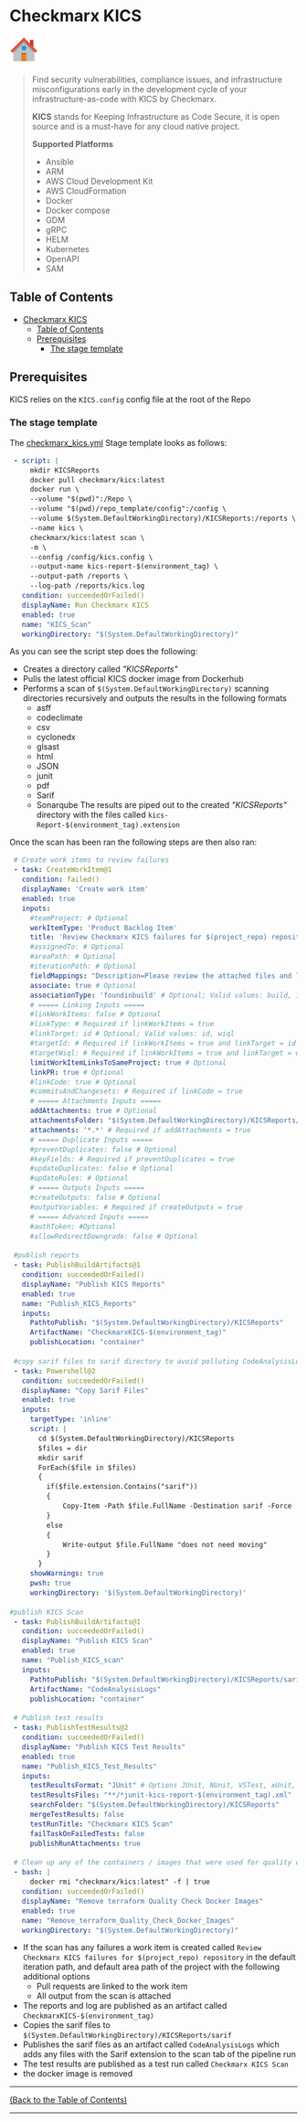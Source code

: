 <!-- Checkmarx KICS -->
# Checkmarx KICS #

[![Home][Home_Image]][Code Quality]

> Find security vulnerabilities, compliance issues, and infrastructure misconfigurations early in the development cycle of your infrastructure-as-code with KICS by Checkmarx.
>
> **KICS** stands for Keeping Infrastructure as Code Secure, it is open source and is a must-have for any cloud native project.
>
> **Supported Platforms**
>
> * Ansible
> * ARM
> * AWS Cloud Development Kit
> * AWS CloudFormation
> * Docker
> * Docker compose
> * GDM
> * gRPC
> * HELM
> * Kubernetes
> * OpenAPI
> * SAM

<!-- TABLE OF CONTENTS -->
## Table of Contents ##

* [Checkmarx KICS](#checkmarx-kics)
  * [Table of Contents](#table-of-contents)
  * [Prerequisites](#prerequisites)
    * [The stage template](#the-stage-template)

## Prerequisites ##

KICS relies on the `KICS.config` config file at the root of the Repo

### The stage template ###

The [checkmarx_kics.yml] Stage template looks as follows:

 ```yaml
  - script: |
      mkdir KICSReports
      docker pull checkmarx/kics:latest
      docker run \
      --volume "$(pwd)":/Repo \
      --volume "$(pwd)/repo_template/config":/config \
      --volume $(System.DefaultWorkingDirectory)/KICSReports:/reports \
      --name kics \
      checkmarx/kics:latest scan \
      -m \
      --config /config/kics.config \
      --output-name kics-report-$(environment_tag) \
      --output-path /reports \
      --log-path /reports/kics.log
    condition: succeededOrFailed()
    displayName: Run Checkmarx KICS
    enabled: true
    name: "KICS_Scan"
    workingDirectory: "$(System.DefaultWorkingDirectory)"
  ```

As you can see the script step does the following:

* Creates a directory called *"KICSReports"*
* Pulls the latest official KICS docker image from Dockerhub
* Performs a scan of `$(System.DefaultWorkingDirectory)` scanning directories recursively and outputs the results in the following formats
  * asff
  * codeclimate
  * csv
  * cyclonedx
  * glsast
  * html
  * JSON
  * junit
  * pdf
  * Sarif
  * Sonarqube
The results are piped out to the created *"KICSReports"* directory with the files called `kics-Report-$(environment_tag).extension`

Once the scan has been ran the following steps are then also ran:

 ```yaml
  # Create work items to review failures
  - task: CreateWorkItem@1
    condition: failed()
    displayName: 'Create work item'
    enabled: true
    inputs:
      #teamProject: # Optional
      workItemType: 'Product Backlog Item'
      title: 'Review Checkmarx KICS failures for $(project_repo) repository'
      #assignedTo: # Optional
      #areaPath: # Optional
      #iterationPath: # Optional
      fieldMappings: "Description=Please review the attached files and linked build" # Optional; Required if your process defines additional required work item fields
      associate: true # Optional
      associationType: 'foundinbuild' # Optional; Valid values: build, integratedInBuild, foundInBuild
      # ===== Linking Inputs =====
      #linkWorkItems: false # Optional
      #linkType: # Required if linkWorkItems = true
      #linkTarget: id # Optional; Valid values: id, wiql
      #targetId: # Required if linkWorkItems = true and linkTarget = id
      #targetWiql: # Required if linkWorkItems = true and linkTarget = wiql
      limitWorkItemLinksToSameProject: true # Optional
      linkPR: true # Optional
      #linkCode: true # Optional
      #commitsAndChangesets: # Required if linkCode = true
      # ===== Attachments Inputs =====
      addAttachments: true # Optional
      attachmentsFolder: "$(System.DefaultWorkingDirectory)/KICSReports/" # Optional
      attachments: '*.*' # Required if addAttachments = true
      # ===== Duplicate Inputs =====
      #preventDuplicates: false # Optional
      #keyFields: # Required if preventDuplicates = true
      #updateDuplicates: false # Optional
      #updateRules: # Optional
      # ===== Outputs Inputs =====
      #createOutputs: false # Optional
      #outputVariables: # Required if createOutputs = true
      # ===== Advanced Inputs =====
      #authToken: #Optional
      #allowRedirectDowngrade: false # Optional  

  #publish reports
  - task: PublishBuildArtifacts@1
    condition: succeededOrFailed()
    displayName: "Publish KICS Reports"
    enabled: true
    name: "Publish_KICS_Reports"
    inputs:
      PathtoPublish: "$(System.DefaultWorkingDirectory)/KICSReports"
      ArtifactName: "CheckmarxKICS-$(environment_tag)"
      publishLocation: "container"

  #copy sarif files to sarif directory to avoid polluting CodeAnalysisLogs
  - task: Powershell@2
    condition: succeededOrFailed()
    displayName: "Copy Sarif Files"
    enabled: true
    inputs:
      targetType: 'inline'
      script: |
        cd $(System.DefaultWorkingDirectory)/KICSReports
        $files = dir
        mkdir sarif
        ForEach($file in $files)
        {
          if($file.extension.Contains("sarif"))
          {
              Copy-Item -Path $file.FullName -Destination sarif -Force
          }
          else
          {
              Write-output $file.FullName "does not need moving"
          }      
        }
      showWarnings: true
      pwsh: true
      workingDirectory: '$(System.DefaultWorkingDirectory)'

 #publish KICS Scan
  - task: PublishBuildArtifacts@1
    condition: succeededOrFailed()
    displayName: "Publish KICS Scan"
    enabled: true
    name: "Publish_KICS_scan"
    inputs:
      PathtoPublish: "$(System.DefaultWorkingDirectory)/KICSReports/sarif"
      ArtifactName: "CodeAnalysisLogs"
      publishLocation: "container"

  # Publish test results
  - task: PublishTestResults@2
    condition: succeededOrFailed()
    displayName: "Publish KICS Test Results"
    enabled: true
    name: "Publish_KICS_Test_Results"
    inputs:
      testResultsFormat: "JUnit" # Options JUnit, NUnit, VSTest, xUnit, cTest
      testResultsFiles: "**/*junit-kics-report-$(environment_tag).xml"
      searchFolder: "$(System.DefaultWorkingDirectory)/KICSReports"
      mergeTestResults: false
      testRunTitle: "Checkmarx KICS Scan"
      failTaskOnFailedTests: false
      publishRunAttachments: true

  # Clean up any of the containers / images that were used for quality checks
  - bash: |
      docker rmi "checkmarx/kics:latest" -f | true
    condition: succeededOrFailed()
    displayName: "Remove terraform Quality Check Docker Images"
    enabled: true
    name: "Remove_terraform_Quality_Check_Docker_Images"
    workingDirectory: "$(System.DefaultWorkingDirectory)"

  ```

* If the scan has any failures a work item is created called `Review Checkmarx KICS failures for $(project_repo) repository` in the default iteration path, and default area path of the project with the following additional options
  * Pull requests are linked to the work item
  * All output from the scan is attached
* The reports and log are published as an artifact called `CheckmarxKICS-$(environment_tag)`
* Copies the sarif files to `$(System.DefaultWorkingDirectory)/KICSReports/sarif`
* Publishes the sarif files as an artifact called `CodeAnalysisLogs` which adds any files with the Sarif extension to the scan tab of the pipeline run
* The test results are published as a test run called `Checkmarx KICS Scan`
* the docker image is removed

---
<!-- Readme Navigation -->
[(Back to the Table of Contents)](#table-of-contents)

---

<!-- MARKDOWN LINKS & IMAGES -->
<!-- https://www.markdownguide.org/basic-syntax/#reference-style-links -->

<!-- Azure Devops Links -->

<!-- BADGES AND SHIELDS -->
[contributors-shield]: https://img.shields.io/github/contributors/othneildrew/Best-README-Template.svg?style=for-the-badge
[forks-shield]: https://img.shields.io/github/forks/othneildrew/Best-README-Template.svg?style=for-the-badge
[issues-shield]: https://img.shields.io/github/issues/othneildrew/Best-README-Template.svg?style=for-the-badge
[license-shield]: https://img.shields.io/github/license/othneildrew/Best-README-Template.svg?style=for-the-badge
[linkedin-shield]: https://img.shields.io/badge/-LinkedIn-black.svg?style=for-the-badge&logo=linkedin&colorB=555
[stars-shield]: https://img.shields.io/github/stars/othneildrew/Best-README-Template.svg?style=for-the-badge

<!-- GITHUB LINKS -->
[contributors-url]: https://github.com/othneildrew/Best-README-Template/graphs/contributors
[forks-url]: https://github.com/othneildrew/Best-README-Template/network/members
[issues-url]: https://github.com/othneildrew/Best-README-Template/issues
[license-url]: https://github.com/othneildrew/Best-README-Template/blob/master/LICENSE.md
[linkedin-url]: https://linkedin.com/in/othneildrew
[stars-url]: https://github.com/othneildrew/Best-README-Template/stargazers

<!-- IMAGES AND ICONS -->
[Home_Image]: ./repo_template-images/home.png
[logo-image]: ./repo_template-images/logo.png
[pipeline-screenshot]: ./repo_template-images/pipeline-screenshot.png
[product-screenshot]: ./repo_template-images/screenshot.png
[teams-icon]: ./repo_template-images/teams.png

<!-- MARKDOWN DOCUMENT LINKS -->
[Blank Readme]: ./BLANK_README.md
[Code Quality]: ./docs/code_quality.md
[Bridgecrew_Checkov]: ./docs/code_quality/bridgecrew_checkov.md
[Checkmarx_KICS]: ./docs/code_quality/checkmarx_kics.md
[GitHub_Super_Linter]: ./docs/code_quality/github_super_linter.md
[Infracost]: ./docs/code_quality/Infracost.md
[License]: ./license.md
[Megalinter]: ./docs/code_quality/megalinter.md
[Mend_Bolt]: ./docs/code_quality/mend_bolt.md
[OWASP]: ./docs/code_quality/owasp.md
[Readme]: ./README.md
[Sonar_Cloud]: ./docs/code_quality/sonar_cloud.md
[Template_updater]: ./docs/code_quality/template_updater.md
[terraform_Compliance]: ./docs/code_quality/terraform_compliance.md
[Terrascan]: ./docs/code_quality/terrascan.md
[TFLint]: ./docs/code_quality/tflint.md
[TFSec]: ./docs/code_quality/tfsec.md
[Usage_Guide.md]: ./docs/usage_guide.md

<!-- CODE QUALITY TEMPLATE LINKS -->
[Checkmarx_KICS.yml]: ./build/pipelines/code_quality_templates/checkmarx_kics.yml
[Checkov.yml]: ./build/pipelines/code_quality_templates/checkov.yml
[Checkov_baseline_creator.yml]: ./build/pipelines/code_quality_templates/checkov_baseline_creator.yml
[GitHub_Super_Linter.yml]: ./build/pipelines/code_quality_templates/github_super_linter.yml
[Infracost.yml]: ./build/pipelines/code_quality_templates/Infracost.yml
[Mega_Linter.yml]: ./build/pipelines/code_quality_templates/mega_linter.yml
[OWASP.yml]: ./build/pipelines/code_quality_templates/owasp.yml
[TFComplianceCheck.yml]: ./build/pipelines/code_quality_templates/tfcompliancecheck.yml
[template_updater.yml]: ./build/pipelines/code_quality_templates/template_updater.yml
[Terrascan.yml]: ./build/pipelines/code_quality_templates/terrascan.yml
[TFLint.yml]: ./build/pipelines/code_quality_templates/tflint.yml
[TFSec.yml]: ./build/pipelines/code_quality_templates/tfsec.yml

<!-- IAC TEMPLATE LINKS-->
[terraform_apply.yml]: ./build/pipelines/iac_templates/terraform_apply.yml
[terraform_plan.yml]: ./build/pipelines/iac_templates/terraform_plan.yml
[variables.yml]: ./build/pipelines/iac_templates/variables.yml

<!-- PIPELINE LINKS -->
[infrastructure.yml]: ./build/pipelines/infrastructure.yml
[code_quality.yml]: ./build/pipelines/code_quality.yml

<!-- GitHub stuff-->
<!--
***
*** this is all the github stuff that currently isn't relevant to BCA 
***
-->

<!--
*** Thanks for checking out the Best-README-Template. If you have a suggestion
*** that would make this better, please fork the Repo and create a pull request
*** or simply open an issue with the tag "enhancement".
*** Don't forget to give the project a star!
*** Thanks again! Now go create something AMAZING! :D
-->

<!-- PROJECT SHIELDS -->
<!--
*** I'm using markdown "reference style" links for readability.
*** Reference links are enclosed in brackets [ ] instead of parentheses ( ).
*** See the bottom of this document for the declaration of the reference variables
*** for contributors-url, forks-url, etc. This is an optional, concise syntax you may use.
*** https://www.markdownguide.org/basic-syntax/#reference-style-links
-->
<!--
[![Contributors][contributors-shield]][contributors-url]
[![Forks][forks-shield]][forks-url]
[![Stargazers][stars-shield]][stars-url]
[![Issues][issues-shield]][issues-url]
[![MIT License][license-shield]][license-url]
[![LinkedIn][linkedin-shield]][linkedin-url]
-->
